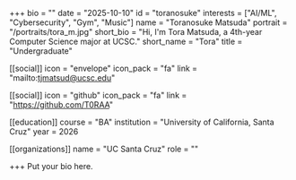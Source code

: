 +++
bio = ""
date = "2025-10-10"
id = "toranosuke"
interests = ["AI/ML", "Cybersecurity", "Gym", "Music"]
name = "Toranosuke Matsuda"
portrait = "/portraits/tora_m.jpg"
short_bio = "Hi, I'm Tora Matsuda, a 4th-year Computer Science major at UCSC."
short_name = "Tora"
title = "Undergraduate"

[[social]]
    icon = "envelope"
    icon_pack = "fa"
    link = "mailto:tjmatsud@ucsc.edu"

[[social]]
    icon = "github"
    icon_pack = "fa"
    link = "https://github.com/T0RAA"

[[education]]
    course = "BA"
    institution = "University of California, Santa Cruz"
    year = 2026
    
[[organizations]]
    name = "UC Santa Cruz"
    role = ""

+++
Put your bio here.